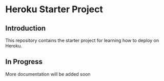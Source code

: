 # Heroku Starter Project

## Introduction
This repository contains the starter project for learning how to deploy on Heroku. 

## In Progress
More documentation will be added soon

